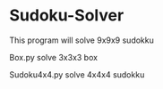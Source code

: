 # Sudoku-Solver
This program will solve 9x9x9 sudokku

Box.py solve 3x3x3 box

Sudoku4x4.py solve 4x4x4 sudokku 
